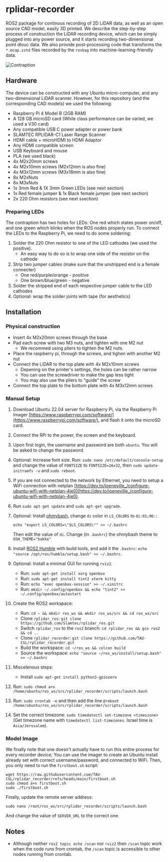 # rplidar-recorder
ROS2 package for continous recording of 2D LiDAR data, as well as an open source CAD model, easily 3D printed.
We describe the step-by-step process of construction the LiDAR recording device, which can be simply plugged into any power source,
and it starts recording two-dimensional point dlouc data.
We also provide post-processing code that transforms the `*.mcap.zstd` files recorded by the `rosbag` into machine-learning-friendly data.

![Contraption](https://raw.githubusercontent.com/TAU-CGL/rplidar_recorder/refs/heads/main/docs/recorder.png)

## Hardware

The device can be constructed with any Ubuntu micro-computer, and any two-dimensional LiDAR scanner.
However, for this repository (and the corresponding CAD models) we used the following:

* Raspberry Pi 4 Model B (2GB RAM)
* A 128 GB microSD card (While class performance can be varied, we used a V30 card)
* Any compatible USB C power adapter or power bank
* SLAMTEC RPLIDAR-C1 Laser Range Scanner
* HDMI cable + microHDMI to HDMI Adaptor
* Any HDMI compatible screen
* USB Keyboard and mouse
* PLA (we used black)
* 4x M2x20mm screws
* 4x M2x10mm screws (M2x12mm is also fine)
* 4x M3x12mm screws (M3x16mm is also fine)
* 8x M2xNuts
* 8x M3xNuts
* 1x 3mm Red & 1X 3mm Green LEDs (see next section)
* 1x Red female jumper & 1x Black female jumper (see next section)
* 2x 220 Ohm resistors (see next ssection)


### Preparing LEDs

The contraption has two holes for LEDs: One red which states power on/off,
and one green which blinks when the ROS nodes properly run.
To connect the LEDs to the Raspberry Pi, we need to do some soldering:

1. Solder the 220 Ohm resistor to one of the LED cathodes (we used the positive).
    * An easy way to do so is to wrap one side of the resistor on the cathode
2. Strip two jumper cables (make sure that the unstripped end is a female connecter)
    * One red/purple/orange - positive
    * One brown/blue/green - negative
3. Solder the stripped end of each respective jumper cable to the LED cathodes
4. Optional: wrap the solder joints with tape (for aesthetics)

## Installation

### Physical construction

* Insert 4x M2x20mm screws through the base 
* Pad each screw with two M3 nuts, and tighten with one M2 nut
    * We recommed using pliers to tighten the M2 nuts.
* Place the raspberry pi, through the screws, and tighen with another M2 nut
* Connect the LiDAR to the top plate with 4x M2x10mm screws
    * Depening on the printer's settings, the holes can be rather narrow
    * You can use the screwdriver to make the gap less tight
    * You may also use the pliers to "guide" the screw
* Connect the top plate to the bottom plate with 4x M3x12mm screws


### Manual Setup

1. Download Ubuntu 22.04 server for Raspberry Pi, via the Raspberry Pi Imager [https://www.raspberrypi.com/software/](https://www.raspberrypi.com/software/), and flash it onto the microSD card.
2. Connect the RPi to the power, the screen and the keyboard.
3. Upon first login, the username and password are both `ubuntu`. You will be asked to change the password.
4. Optional: Increase font size. Run: `sudo nano /etc/default/console-setup` and change the value of `FONTSIZE` to `FONTSIZE=16x32`, then `sudo update-initramfs -u` and `sudo reboot`.
5. If you are not connected to the network by Ethernet, you need to setup a WiFi connection with netplan [https://dev.to/joeneville_/configure-ubuntu-wifi-with-netplan-4je0](https://dev.to/joeneville_/configure-ubuntu-wifi-with-netplan-4je0).
6. Run `sudo apt-get update` and `sudo apt-get upgrade`.
7. Optional: Install [ohmybash](https://github.com/ohmybash/oh-my-bash), change `di` color in `LS_COLORS` to `di:01;96:`:
    ```
    echo "export LS_COLORS=\"$LS_COLORS\"" >> ~/.bashrc
    ```
    Then edit the value of `di`. Change (in `.bashrc`) the ohmybash theme to `OSH_THEME="bakke"`

8. Install [ROS2 Humble](https://docs.ros.org/en/humble/Installation/Ubuntu-Install-Debs.html) with build tools, and add it the `.bashrc`: `echo "source /opt/ros/humble/setup.bash" >> ~/.bashrc`.
9. Optional: Install a minimal GUI for running `rviz2`.
    * Run: `sudo apt-get install xorg openbox`
    * Run: `sudo apt-get install tint2 xterm kitty`
    * Run: `echo "exec openbox-session" >> ~/.xinitrc`
    * Run: `mkdir ~/.config/openbox && echo "tint2" >> ~/.config/openbox/autostart`
10. Create the ROS2 workspace:
    * Run: `cd ~ && mkdir ros_ws && mkdir ros_ws/src && cd ros_ws/src`
    * Clone `rplidar_ros`: `git clone https://github.com/Slamtec/rplidar_ros.git`
    * Switch `rplidar_ros` to the `ros2` branch: `cd rplidar_ros && gco ros2 && cd ..`
    * Clone `rplidar_recorder`: `git clone https://github.com/TAU-CGL/rplidar_recorder.git`
    * Build the workspace: `cd ~/ros_ws && colcon build`
    * Source the workspace: `echo "source ~/ros_ws/install/setup.bash" >> ~/.bashrc`
11. Miscelenous steps:
    * Install `sudo apt-get install python3-gpiozero`
12. Run: `sudo chmod a+x /home/ubuntu/ros_ws/src/rplidar_recorder/scripts/launch.bash`
13. Run: `sudo crontab -e` and then add the line `@reboot /home/ubuntu/ros_ws/src/rplidar_recorder/scripts/launch.bash`
14. Set the correct timezone: `sudo timedatectl set-timezone <timeszone>` (Get timezone name with `timedatectl list-timezones`. Israel time is `Asia/Jerusalem`).

### Model Image

We finally note that one doesn't actually have to run this entire process for every recorder device;
You can use the imager to create an Ubuntu install already set with correct username/password, and connected to WiFi.
Then, you only need to run the `firstboot.sh` script:

    wget https://raw.githubusercontent.com/TAU-CGL/rplidar_recorder/refs/heads/main/firstboot.sh
    sudo chmod a+x firstboot.sh
    sudo ./firstboot.sh

Finally, update the remote server address:

    sudo nano /root/ros_ws/src/rplidar_recorder/scripts/launch.bash

And change the value of `SERVER_URL` to the correct one.


## Notes

* Although neither `ros2 topic echo /scan` nor `rviz2` then `/scan` topic work when the code runs from crontab, the `/scan` topic is accessible to other nodes running from crontab.